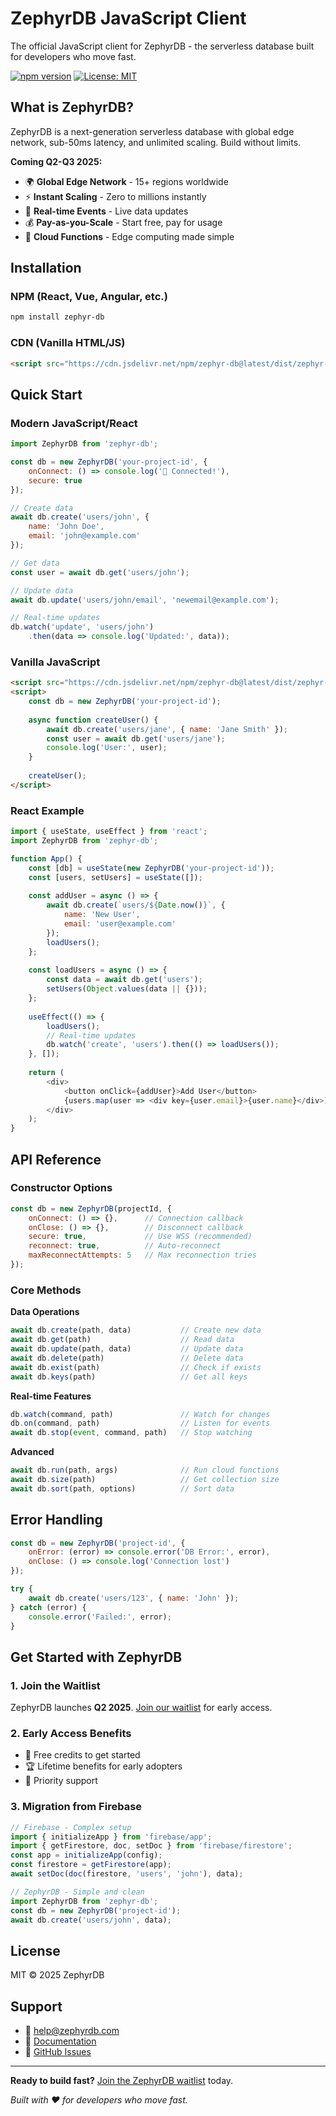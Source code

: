 # ZephyrDB JavaScript Client

The official JavaScript client for ZephyrDB - the serverless database built for developers who move fast.

[![npm version](https://badge.fury.io/js/zephyr-db.svg)](https://www.npmjs.com/package/zephyr-db)
[![License: MIT](https://img.shields.io/badge/License-MIT-yellow.svg)](https://opensource.org/licenses/MIT)

## What is ZephyrDB?

ZephyrDB is a next-generation serverless database with global edge network, sub-50ms latency, and unlimited scaling. Build without limits.

**Coming Q2-Q3 2025:**
- 🌍 **Global Edge Network** - 15+ regions worldwide
- ⚡ **Instant Scaling** - Zero to millions instantly
- 🔄 **Real-time Events** - Live data updates
- 💰 **Pay-as-you-Scale** - Start free, pay for usage
- 🔧 **Cloud Functions** - Edge computing made simple

## Installation

### NPM (React, Vue, Angular, etc.)
```bash
npm install zephyr-db
```

### CDN (Vanilla HTML/JS)
```html
<script src="https://cdn.jsdelivr.net/npm/zephyr-db@latest/dist/zephyr-db.min.js"></script>
```

## Quick Start

### Modern JavaScript/React
```javascript
import ZephyrDB from 'zephyr-db';

const db = new ZephyrDB('your-project-id', {
    onConnect: () => console.log('🚀 Connected!'),
    secure: true
});

// Create data
await db.create('users/john', {
    name: 'John Doe',
    email: 'john@example.com'
});

// Get data
const user = await db.get('users/john');

// Update data
await db.update('users/john/email', 'newemail@example.com');

// Real-time updates
db.watch('update', 'users/john')
    .then(data => console.log('Updated:', data));
```

### Vanilla JavaScript
```html
<script src="https://cdn.jsdelivr.net/npm/zephyr-db@latest/dist/zephyr-db.min.js"></script>
<script>
    const db = new ZephyrDB('your-project-id');
    
    async function createUser() {
        await db.create('users/jane', { name: 'Jane Smith' });
        const user = await db.get('users/jane');
        console.log('User:', user);
    }
    
    createUser();
</script>
```

### React Example
```javascript
import { useState, useEffect } from 'react';
import ZephyrDB from 'zephyr-db';

function App() {
    const [db] = useState(new ZephyrDB('your-project-id'));
    const [users, setUsers] = useState([]);
    
    const addUser = async () => {
        await db.create(`users/${Date.now()}`, { 
            name: 'New User',
            email: 'user@example.com'
        });
        loadUsers();
    };
    
    const loadUsers = async () => {
        const data = await db.get('users');
        setUsers(Object.values(data || {}));
    };
    
    useEffect(() => {
        loadUsers();
        // Real-time updates
        db.watch('create', 'users').then(() => loadUsers());
    }, []);
    
    return (
        <div>
            <button onClick={addUser}>Add User</button>
            {users.map(user => <div key={user.email}>{user.name}</div>)}
        </div>
    );
}
```

## API Reference

### Constructor Options
```javascript
const db = new ZephyrDB(projectId, {
    onConnect: () => {},      // Connection callback
    onClose: () => {},        // Disconnect callback  
    secure: true,             // Use WSS (recommended)
    reconnect: true,          // Auto-reconnect
    maxReconnectAttempts: 5   // Max reconnection tries
});
```

### Core Methods

**Data Operations**
```javascript
await db.create(path, data)           // Create new data
await db.get(path)                    // Read data
await db.update(path, data)           // Update data  
await db.delete(path)                 // Delete data
await db.exist(path)                  // Check if exists
await db.keys(path)                   // Get all keys
```

**Real-time Features**
```javascript
db.watch(command, path)               // Watch for changes
db.on(command, path)                  // Listen for events
await db.stop(event, command, path)   // Stop watching
```

**Advanced**
```javascript
await db.run(path, args)              // Run cloud functions
await db.size(path)                   // Get collection size
await db.sort(path, options)          // Sort data
```

## Error Handling
```javascript
const db = new ZephyrDB('project-id', {
    onError: (error) => console.error('DB Error:', error),
    onClose: () => console.log('Connection lost')
});

try {
    await db.create('users/123', { name: 'John' });
} catch (error) {
    console.error('Failed:', error);
}
```

## Get Started with ZephyrDB

### 1. Join the Waitlist
ZephyrDB launches **Q2 2025**. [Join our waitlist](https://zephyrdb.com) for early access.

### 2. Early Access Benefits
- 🎁 Free credits to get started
- 🏆 Lifetime benefits for early adopters
- 🚀 Priority support

### 3. Migration from Firebase
```javascript
// Firebase - Complex setup
import { initializeApp } from 'firebase/app';
import { getFirestore, doc, setDoc } from 'firebase/firestore';
const app = initializeApp(config);
const firestore = getFirestore(app);
await setDoc(doc(firestore, 'users', 'john'), data);

// ZephyrDB - Simple and clean
import ZephyrDB from 'zephyr-db';
const db = new ZephyrDB('project-id');
await db.create('users/john', data);
```

## License

MIT © 2025 ZephyrDB

## Support

- 📧 [help@zephyrdb.com](mailto:help@zephyrdb.com)
- 📖 [Documentation](https://docs.zephyrdb.com)
- 🐛 [GitHub Issues](https://github.com/Zephyr-DB/ZephyrDB-Browser/issues)

---

**Ready to build fast?** [Join the ZephyrDB waitlist](https://zephyrdb.com) today.

*Built with ❤️ for developers who move fast.*